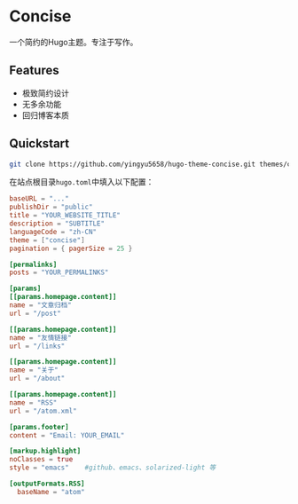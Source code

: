 # Concise

一个简约的Hugo主题。专注于写作。



## Features

- 极致简约设计
- 无多余功能
- 回归博客本质

## Quickstart

```bash
git clone https://github.com/yingyu5658/hugo-theme-concise.git themes/concise
```

在站点根目录`hugo.toml`中填入以下配置：

```toml
baseURL = "..."
publishDir = "public"
title = "YOUR_WEBSITE_TITLE"
description = "SUBTITLE"
languageCode = "zh-CN"
theme = ["concise"]
pagination = { pagerSize = 25 }

[permalinks]
posts = "YOUR_PERMALINKS"

[params]
[[params.homepage.content]]
name = "文章归档"
url = "/post"

[[params.homepage.content]]
name = "友情链接"
url = "/links"

[[params.homepage.content]]
name = "关于"
url = "/about"

[[params.homepage.content]]
name = "RSS"
url = "/atom.xml"

[params.footer]
content = "Email: YOUR_EMAIL"

[markup.highlight]
noClasses = true 
style = "emacs"    #github、emacs、solarized-light 等

[outputFormats.RSS]
  baseName = "atom"
```
